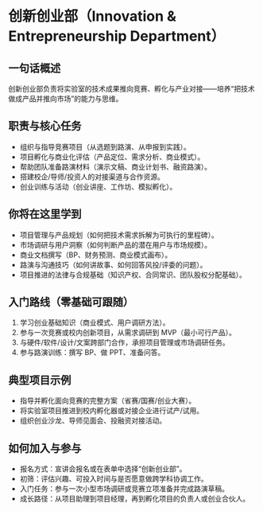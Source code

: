 # 创新创业部（Innovation & Entrepreneurship Department）

## 一句话概述

创新创业部负责将实验室的技术成果推向竞赛、孵化与产业对接——培养“把技术做成产品并推向市场”的能力与思维。

## 职责与核心任务

- 组织与指导竞赛项目（从选题到路演、从申报到实践）。
- 项目孵化与商业化评估（产品定位、需求分析、商业模式）。
- 帮助团队准备路演材料（演示文稿、商业计划书、融资路演）。
- 搭建校企/导师/投资人的对接渠道与合作资源。
- 创业训练与活动（创业讲座、工作坊、模拟孵化）。

## 你将在这里学到

- 项目管理与产品规划（如何把技术需求拆解为可执行的里程碑）。
- 市场调研与用户洞察（如何判断产品的潜在用户与市场规模）。
- 商业文档撰写（BP、财务预测、商业模式画布）。
- 路演与沟通技巧（如何讲故事、如何回答风投/评委的问题）。
- 项目推进的法律与合规基础（知识产权、合同常识、团队股权分配基础）。

## 入门路线（零基础可跟随）

1. 学习创业基础知识（商业模式、用户调研方法）。
2. 参与一次竞赛或校内创新项目，从需求调研到 MVP（最小可行产品）。
3. 与硬件/软件/设计/文案跨部门合作，承担项目管理或市场调研任务。
4. 参与路演训练：撰写 BP、做 PPT、准备问答。

## 典型项目示例

- 指导并孵化面向竞赛的完整方案（省赛/国赛/创业大赛）。
- 将实验室项目推进到校内孵化器或对接企业进行试产/试用。
- 组织创业沙龙、导师见面会、投融资对接活动。

## 如何加入与参与

- 报名方式：宣讲会报名或在表单中选择“创新创业部”。
- 初筛：评估兴趣、可投入时间与是否愿意做跨学科协调工作。
- 入门任务：参与一次小型市场调研或竞赛立项准备并完成路演草稿。
- 成长路径：从项目助理到项目经理，再到孵化项目的负责人或创业合伙人。